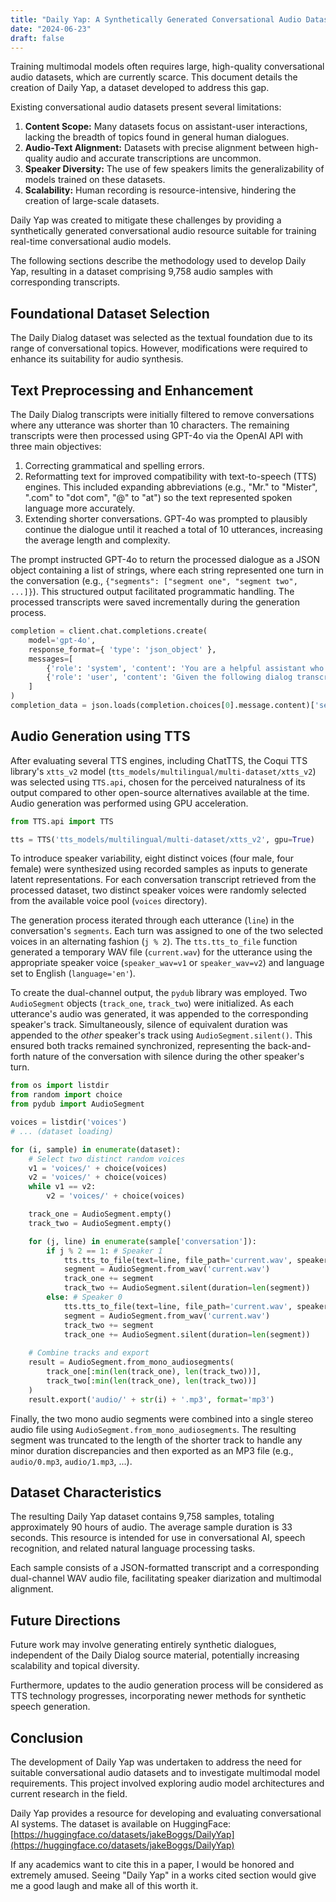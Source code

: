 ```yaml
---
title: "Daily Yap: A Synthetically Generated Conversational Audio Dataset"
date: "2024-06-23"
draft: false
---
```

Training multimodal models often requires large, high-quality conversational audio datasets, which are currently scarce. This document details the creation of Daily Yap, a dataset developed to address this gap.

Existing conversational audio datasets present several limitations:

1.  **Content Scope:** Many datasets focus on assistant-user interactions, lacking the breadth of topics found in general human dialogues.
2.  **Audio-Text Alignment:** Datasets with precise alignment between high-quality audio and accurate transcriptions are uncommon.
3.  **Speaker Diversity:** The use of few speakers limits the generalizability of models trained on these datasets.
4.  **Scalability:** Human recording is resource-intensive, hindering the creation of large-scale datasets.

Daily Yap was created to mitigate these challenges by providing a synthetically generated conversational audio resource suitable for training real-time conversational audio models.

The following sections describe the methodology used to develop Daily Yap, resulting in a dataset comprising 9,758 audio samples with corresponding transcripts.

## Foundational Dataset Selection

The Daily Dialog dataset was selected as the textual foundation due to its range of conversational topics. However, modifications were required to enhance its suitability for audio synthesis.

## Text Preprocessing and Enhancement

The Daily Dialog transcripts were initially filtered to remove conversations where any utterance was shorter than 10 characters. The remaining transcripts were then processed using GPT-4o via the OpenAI API with three main objectives:

1.  Correcting grammatical and spelling errors.
2.  Reformatting text for improved compatibility with text-to-speech (TTS) engines. This included expanding abbreviations (e.g., "Mr." to "Mister", ".com" to "dot com", "@" to "at") so the text represented spoken language more accurately.
3.  Extending shorter conversations. GPT-4o was prompted to plausibly continue the dialogue until it reached a total of 10 utterances, increasing the average length and complexity.

The prompt instructed GPT-4o to return the processed dialogue as a JSON object containing a list of strings, where each string represented one turn in the conversation (e.g., `{"segments": ["segment one", "segment two", ...]}`). This structured output facilitated programmatic handling. The processed transcripts were saved incrementally during the generation process.

```python
completion = client.chat.completions.create(
    model='gpt-4o',
    response_format={ 'type': 'json_object' },
    messages=[
        {'role': 'system', 'content': 'You are a helpful assistant who responds only with JSON.'},
        {'role': 'user', 'content': 'Given the following dialog transcription, fix any formatting issues, grammar mistakes, or spelling mistakes if they exist. Replace any abbreviations like the ".? in ".com" or the "@" in an email with their corresponding text, such as "dot" or "at" so that the text reads the way it would be spoken. Also replace other common abbreviations like "Ms" and "Mr". Additionally, if you think it is plausible that the conversation could continue, generate some additional lines of dialog until there are 10 total. Reply with a JSON object in the following format: {"segments": ["segment one", "segment two"]}\n: ' + json.dumps(sample['dialog'])}
    ]
)
completion_data = json.loads(completion.choices[0].message.content)['segments']
```

## Audio Generation using TTS

After evaluating several TTS engines, including ChatTTS, the Coqui TTS library's `xtts_v2` model (`tts_models/multilingual/multi-dataset/xtts_v2`) was selected using `TTS.api`, chosen for the perceived naturalness of its output compared to other open-source alternatives available at the time. Audio generation was performed using GPU acceleration.

```python
from TTS.api import TTS

tts = TTS('tts_models/multilingual/multi-dataset/xtts_v2', gpu=True)
```

To introduce speaker variability, eight distinct voices (four male, four female) were synthesized using recorded samples as inputs to generate latent representations. For each conversation transcript retrieved from the processed dataset, two distinct speaker voices were randomly selected from the available voice pool (`voices` directory).

The generation process iterated through each utterance (`line`) in the conversation's `segments`. Each turn was assigned to one of the two selected voices in an alternating fashion (`j % 2`). The `tts.tts_to_file` function generated a temporary WAV file (`current.wav`) for the utterance using the appropriate speaker voice (`speaker_wav=v1` or `speaker_wav=v2`) and language set to English (`language='en'`).

To create the dual-channel output, the `pydub` library was employed. Two `AudioSegment` objects (`track_one`, `track_two`) were initialized. As each utterance's audio was generated, it was appended to the corresponding speaker's track. Simultaneously, silence of equivalent duration was appended to the *other* speaker's track using `AudioSegment.silent()`. This ensured both tracks remained synchronized, representing the back-and-forth nature of the conversation with silence during the other speaker's turn.

```python
from os import listdir
from random import choice
from pydub import AudioSegment

voices = listdir('voices')
# ... (dataset loading)

for (i, sample) in enumerate(dataset):
    # Select two distinct random voices
    v1 = 'voices/' + choice(voices)
    v2 = 'voices/' + choice(voices)
    while v1 == v2:
        v2 = 'voices/' + choice(voices)

    track_one = AudioSegment.empty()
    track_two = AudioSegment.empty()

    for (j, line) in enumerate(sample['conversation']):
        if j % 2 == 1: # Speaker 1
            tts.tts_to_file(text=line, file_path='current.wav', speaker_wav=v1, language='en')
            segment = AudioSegment.from_wav('current.wav')
            track_one += segment
            track_two += AudioSegment.silent(duration=len(segment))
        else: # Speaker 0
            tts.tts_to_file(text=line, file_path='current.wav', speaker_wav=v2, language='en')
            segment = AudioSegment.from_wav('current.wav')
            track_two += segment
            track_one += AudioSegment.silent(duration=len(segment))
    
    # Combine tracks and export
    result = AudioSegment.from_mono_audiosegments(
        track_one[:min(len(track_one), len(track_two))],
        track_two[:min(len(track_one), len(track_two))]
    )
    result.export('audio/' + str(i) + '.mp3', format='mp3')
```

Finally, the two mono audio segments were combined into a single stereo audio file using `AudioSegment.from_mono_audiosegments`. The resulting segment was truncated to the length of the shorter track to handle any minor duration discrepancies and then exported as an MP3 file (e.g., `audio/0.mp3`, `audio/1.mp3`, ...).

## Dataset Characteristics

The resulting Daily Yap dataset contains 9,758 samples, totaling approximately 90 hours of audio. The average sample duration is 33 seconds. This resource is intended for use in conversational AI, speech recognition, and related natural language processing tasks.

Each sample consists of a JSON-formatted transcript and a corresponding dual-channel WAV audio file, facilitating speaker diarization and multimodal alignment.

## Future Directions

Future work may involve generating entirely synthetic dialogues, independent of the Daily Dialog source material, potentially increasing scalability and topical diversity.

Furthermore, updates to the audio generation process will be considered as TTS technology progresses, incorporating newer methods for synthetic speech generation.

## Conclusion

The development of Daily Yap was undertaken to address the need for suitable conversational audio datasets and to investigate multimodal model requirements. This project involved exploring audio model architectures and current research in the field.

Daily Yap provides a resource for developing and evaluating conversational AI systems. The dataset is available on HuggingFace: [https://huggingface.co/datasets/jakeBoggs/DailyYap](https://huggingface.co/datasets/jakeBoggs/DailyYap)

If any academics want to cite this in a paper, I would be honored and extremely amused. Seeing "Daily Yap" in a works 
cited section would give me a good laugh and make all of this worth it.